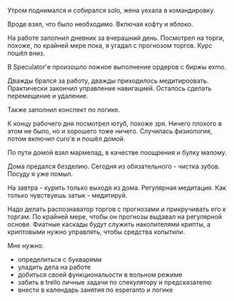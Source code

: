 Утром поднимался и собирался solo, жена уехала в командировку.

Вроде взял, что было необходимо. Включая кофту и яблоко.

На работе заполнил дневник за вчерашний день.
Посмотрел на торги, похоже, по крайней мере пока, я угадал с прогнозом торгов. Курс пошёл вниз.

В Speculator'е произошло ложное выполнение ордеров с биржы exmo.

Дважды брался за работу, дважды приходилось медитироовать. Практически закончил управление навигацией. Осталось сделать перемещение и удаление.

Также заполнил конспект по логике.

К концу рабочего дня посмотрел ютуб, похоже зря. Ничего плохого в этом не было, но и хорошего тоже ничего.
Случилась физиология, потом включил curo'в и пошёл домой.

По пути домой взял мармелад, в качестве поощрения и булку малому.

Дома предался безделию.
Сегодня из обязательного - чистка зубов. Посуду я уже помыл.

На завтра - курить только выходя из дома.
Регулярная медитация. Как только чувствуешь затык - медитируй.

Надо делать распознаватор торгов с прогнозами и прикручивать его к торгам. По крайней мере, чтобы он прогнозы выдавал на регулярной основе.
Фиатные каскады будут служить накопителями крипты, а криптовыми нужно управлять, чтобы средства копытили.

Мне нужно:
  - определиться с букварями
  - уладить дела на работе
  - добиться своей функциональости в вольном режиме
  - забить в trellо личные задачи по спекулятору и предсказателю
  - внести в календарь занятия по esperanto и логике